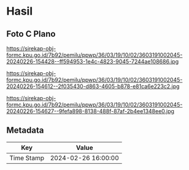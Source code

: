 # Hasil

## Foto C Plano

https://sirekap-obj-formc.kpu.go.id/7b92/pemilu/ppwp/36/03/19/10/02/3603191002045-20240226-154428--ff594953-1e4c-4823-9045-7244ae108686.jpg

https://sirekap-obj-formc.kpu.go.id/7b92/pemilu/ppwp/36/03/19/10/02/3603191002045-20240226-154612--2f035430-d863-4605-b878-e81ca6e223c2.jpg

https://sirekap-obj-formc.kpu.go.id/7b92/pemilu/ppwp/36/03/19/10/02/3603191002045-20240226-154627--9fefa898-8138-488f-87af-2b4ee1348ee0.jpg


## Metadata

| Key        | Value               |
| ---------- | ------------------- |
| Time Stamp | 2024-02-26 16:00:00 |



